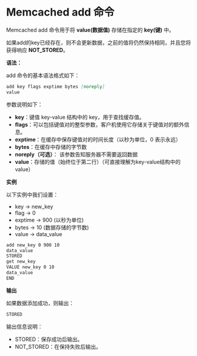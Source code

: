 # Memcached add 命令

Memcached add 命令用于将 **value(数据值)** 存储在指定的 **key(键)** 中。

如果add的key已经存在，则不会更新数据，之前的值将仍然保持相同，并且您将获得响应 **NOT_STORED**。

**语法：**

add 命令的基本语法格式如下：
```markdown
add key flags exptime bytes [noreply] 
value 
```

参数说明如下：
- **key**：键值 key-value 结构中的 key，用于查找缓存值。
- **flags**：可以包括键值对的整型参数，客户机使用它存储关于键值对的额外信息。
- **exptime**：在缓存中保存键值对的时间长度（以秒为单位，0 表示永远）
- **bytes**：在缓存中存储的字节数
- **noreply（可选）**： 该参数告知服务器不需要返回数据
- **value**：存储的值（始终位于第二行）（可直接理解为key-value结构中的value）

**实例**

以下实例中我们设置：
- key → new_key
- flag → 0
- exptime → 900 (以秒为单位)
- bytes → 10 (数据存储的字节数)
- value → data_value

```markdown
add new_key 0 900 10
data_value
STORED
get new_key
VALUE new_key 0 10
data_value
END
```

**输出**

如果数据添加成功，则输出：
```markdown
STORED
```

输出信息说明：

- STORED：保存成功后输出。
- NOT_STORED：在保持失败后输出。